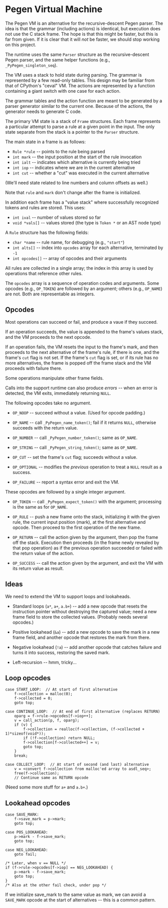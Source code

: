 Pegen Virtual Machine
=====================

The Pegen VM is an alternative for the recursive-descent Pegen parser.
The idea is that the grammar (including actions) is identical, but
execution does not use the C stack frame.  The hope is that this might
be faster, but this is far from given.  If it is clear that it will
*not* be faster, we should stop working on this project.

The runtime uses the same `Parser` structure as the recursive-descent
Pegen parser, and the same helper functions
(e.g., `_PyPegen_singleton_seq`).

The VM uses a stack to hold state during parsing.  The grammar is
represented by a few read-only tables.  This design may be familiar
from that of CPython's "ceval" VM.  The actions are represented by a
function containing a giant switch with one case for each action.

The grammar tables and the action function are meant to be generated
by a parser generator similar to the current one.  Because of the
actions, the generator needs to generate C code.

The primary VM state is a stack of `Frame` structures.  Each frame
represents a particular attempt to parse a rule at a given point in
the input.  The only state separate from the stack is a pointer to the
`Parser` structure.

The main state in a frame is as follows:

- `Rule *rule`   -- points to the rule being parsed
- `int mark`     -- the input position at the start of the rule invocation
- `int ialt`     -- indicates which alternative is currently being tried
- `int iop`      -- indicates where we are in the current alternative
- `int cut`      -- whether a "cut" was executed in the current alternative

(We'll need state related to line numbers and column offsets as well.)

Note that `rule` and `mark` don't change after the frame is initialized.

In addition each frame has a "value stack" where successfully
recognized tokens and rules are stored.  This uses:

- `int ival`     -- number of values stored so far
- `void *vals[]` -- values stored (the type is `Token *` or an AST node type)

A `Rule` structure has the following fields:

- `char *name`    -- rule name, for debugging (e.g., `"start"`)
- `int alts[]`    -- index into `opcodes` array for each alternative,
                     terminated by `-1`
- `int opcodes[]` -- array of opcodes and their arguments

All rules are collected in a single array; the index in this array
is used by operations that reference other rules.

The `opcodes` array is a sequence of operation codes and arguments.
Some opcodes (e.g., `OP_TOKEN`) are followed by an argument; others
(e.g., `OP_NAME`) are not.  Both are representable as integers.

Opcodes
-------

Most operations can succeed or fail, and produce a vaue if they
succeed.

If an operation succeeds, the value is appended to the frame's values
stack, and the VM proceeds to the next opcode.

If an operation fails, the VM resets the input to the frame's mark,
and then proceeds to the next alternative of the frame's rule, if
there is one, and the frame's `cut` flag is not set.  If the frame's
`cut` flag is set, or if its rule has no more alternatives, the frame
is popped off the frame stack and the VM proceeds with failure there.

Some operations manipulate other frame fields.

Calls into the support runtime can also produce *errors* -- when an
error is detected, the VM exits, immediately returning `NULL`.

The following opcodes take no argument.

- `OP_NOOP` -- succeed without a value.  (Used for opcode padding.)

- `OP_NAME` -- call `_PyPegen_name_token()`; fail if it returns
  `NULL`, otherwise succeeds with the return value.

- `OP_NUMBER` -- call `_PyPegen_number_token()`; same as `OP_NAME`.

- `OP_STRING` -- call `_PyPegen_string_token()`; same as `OP_NAME`.

- `OP_CUT` -- set the frame's `cut` flag; succeeds without a value.

- `OP_OPTIONAL` -- modifies the *previous* operation to treat a `NULL`
  result as a success.

- `OP_FAILURE` -- report a syntax error and exit the VM.

These opcodes are followed by a single integer argument.

- `OP_TOKEN` -- call `_PyPegen_expect_token()` with the argument;
  processing is the same as for `OP_NAME`.

- `OP_RULE` -- push a new frame onto the stack, initializing it with
  the given rule, the current input position (mark), at the first
  alternative and opcode.  Then proceed to the first operation of the
  new frame.

- `OP_RETURN` -- call the action given by the argument, then pop the
  frame off the stack.  Execution then proceeds (in the frame newly
  revealed by that pop operation) as if the previous operation
  succeeded or failed with the return value of the action.

- `OP_SUCCESS` -- call the action given by the argument, and exit the
  VM with its return value as result.

Ideas
-----

We need to extend the VM to support loops and lookaheads.

- Standard loops (`a*`, `a+`, `a.b+`) -- add a new opcode that resets
  the instruction pointer without destroying the captured value; need
  a new frame field to store the collected values.  (Probably needs
  several opcodes.)

- Positive lookahead (`&a`) -- add a new opcode to save the mark in a
  new frame field, and another opcode that restores the mark from
  there.

- Negative lookahead (`!a`) -- add another opcode that catches failure
  and turns it into success, restoring the saved mark.

- Left-recursion -- hmm, tricky...

Loop opcodes
------------

```
case START_LOOP:  // At start of first alternative
    f->collection = malloc(0);
    f->collected = 0;
    goto top;

case CONTINUE_LOOP:  // At end of first alternative (replaces RETURN)
    oparg = f->rule->opcodes[f->iop++];
    v = call_action(p, f, oparg);
    if (v) {
        f->collection = realloc(f->collection, (f->collected + 1)*sizeof(void*));
        if (!f->collection) return NULL;
        f->collection[f->collected++] = v;
        goto top;
    }
    break;

case COLLECT_LOOP:  // At start of second (and last) alternative
    v = <convert f->collection from malloc'ed array to asdl_seq>;
    free(f->collection);
    // Continue same as RETURN opcode
```

(Need some more stuff for `a+` and `a.b+`.)


Lookahead opcodes
-----------------

```
case SAVE_MARK:
    f->save_mark = p->mark;
    goto top;

case POS_LOOKAHEAD:
    p->mark - f->save_mark;
    goto top;

case NEG_LOOKAHEAD:
    goto fail;

/* Later, when v == NULL */
if (f->rule->opcodes[f->iop] == NEG_LOOKAHEAD) {
    p->mark - f->save_mark;
    goto top;
}
/* Also at the other fail check, under pop */
```

If we initialize save_mark to the same value as mark, we can avoid a
`SAVE_MARK` opcode at the start of alternatives -- this is a common
pattern.

